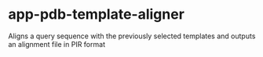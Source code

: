 # app-pdb-template-aligner
Aligns a query sequence with the previously selected templates and outputs an alignment file in PIR format
